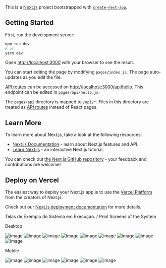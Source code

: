 This is a [Next.js](https://nextjs.org/) project bootstrapped with [`create-next-app`](https://github.com/vercel/next.js/tree/canary/packages/create-next-app).

## Getting Started

First, run the development server:

```bash
npm run dev
# or
yarn dev
```

Open [http://localhost:3000](http://localhost:3000) with your browser to see the result.

You can start editing the page by modifying `pages/index.js`. The page auto-updates as you edit the file.

[API routes](https://nextjs.org/docs/api-routes/introduction) can be accessed on [http://localhost:3000/api/hello](http://localhost:3000/api/hello). This endpoint can be edited in `pages/api/hello.js`.

The `pages/api` directory is mapped to `/api/*`. Files in this directory are treated as [API routes](https://nextjs.org/docs/api-routes/introduction) instead of React pages.

## Learn More

To learn more about Next.js, take a look at the following resources:

- [Next.js Documentation](https://nextjs.org/docs) - learn about Next.js features and API.
- [Learn Next.js](https://nextjs.org/learn) - an interactive Next.js tutorial.

You can check out [the Next.js GitHub repository](https://github.com/vercel/next.js/) - your feedback and contributions are welcome!

## Deploy on Vercel

The easiest way to deploy your Next.js app is to use the [Vercel Platform](https://vercel.com/new?utm_medium=default-template&filter=next.js&utm_source=create-next-app&utm_campaign=create-next-app-readme) from the creators of Next.js.

Check out our [Next.js deployment documentation](https://nextjs.org/docs/deployment) for more details.

Telas de Exemplo do Sistema em Execução. / Print Screens of the System

Desktop

![image](https://user-images.githubusercontent.com/20287598/163693106-775ac7c8-abe9-4e25-9d6f-6ebece78c7e5.png)
![image](https://user-images.githubusercontent.com/20287598/163693116-4a98e304-8878-4be1-9e37-5e3e71ae9806.png)
![image](https://user-images.githubusercontent.com/20287598/163693117-8418b395-83f6-417c-8fdd-253d750dd753.png)
![image](https://user-images.githubusercontent.com/20287598/163693119-2e36453a-153c-4742-98b1-ca778abc7cea.png)
![image](https://user-images.githubusercontent.com/20287598/163693125-af223ff3-c54f-496f-bf8f-ae5a2e11295c.png)
![image](https://user-images.githubusercontent.com/20287598/163693132-315b1d59-1533-4e9d-96d2-0f7a329d348e.png)
![image](https://user-images.githubusercontent.com/20287598/163693137-e43ff9bd-77b3-40f6-bb99-cfb337f5a88f.png)
![image](https://user-images.githubusercontent.com/20287598/163693139-a798185d-b691-4f6a-9052-1589b93d149a.png)
![image](https://user-images.githubusercontent.com/20287598/163693141-8a13f821-71e1-4d3f-9158-9e1bef2d5e16.png)

Mobile

![image](https://user-images.githubusercontent.com/20287598/163693151-52302957-0eb7-4d40-a750-7318e82ec7a3.png)
![image](https://user-images.githubusercontent.com/20287598/163693154-9f89eaa0-2202-47f9-bfac-00e1492cf88c.png)
![image](https://user-images.githubusercontent.com/20287598/163693155-bf49148f-74a5-44cc-bf7a-bbe66c7eb0ea.png)
![image](https://user-images.githubusercontent.com/20287598/163693156-17973e5e-c00a-4983-bb6e-0b117ac212ed.png)
![image](https://user-images.githubusercontent.com/20287598/163693159-03d222cf-ab26-459a-8e7d-a6090806f966.png)
![image](https://user-images.githubusercontent.com/20287598/163693161-b530a44b-3d02-409a-b881-4696933c7664.png)




